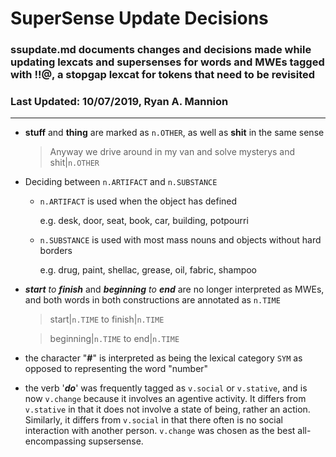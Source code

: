 SuperSense Update Decisions
===========================

### ssupdate.md documents changes and decisions made while updating lexcats and supersenses for words and MWEs tagged with !!@, a stopgap lexcat for tokens that need to be revisited

### Last Updated: 10/07/2019, Ryan A. Mannion

---

- 	**stuff** and **thing** are marked as `n.OTHER`, as well as **shit** in the same sense

	> Anyway we drive around in my van and solve mysterys and shit|`n.OTHER`

- 	Deciding between `n.ARTIFACT` and `n.SUBSTANCE`
	- 	`n.ARTIFACT` is used when the object has defined
		
		e.g. desk, door, seat, book, car, building, potpourri

	- 	`n.SUBSTANCE` is used with most mass nouns and objects without hard borders
		
		e.g. drug, paint, shellac, grease, oil, fabric, shampoo

- 	***start*** *to* ***finish*** and ***beginning*** *to* ***end*** are no longer interpreted as MWEs, and both words in both constructions are annotated as `n.TIME`
	
	> start|`n.TIME` to finish|`n.TIME`
	
	> beginning|`n.TIME` to end|`n.TIME`

- 	the character "**#**" is interpreted as being the lexical category `SYM` as opposed to representing the word "number"

- the verb '***do***' was frequently tagged as `v.social` or `v.stative`, and is now `v.change` because it involves an agentive activity. It differs from `v.stative` in that it does not involve a state of being, rather an action. Similarly, it differs from `v.social` in that there often is no social interaction with another person. `v.change` was chosen as the best all-encompassing supsersense.